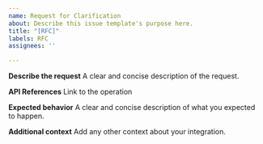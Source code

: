 ```yaml
---
name: Request for Clarification
about: Describe this issue template's purpose here.
title: "[RFC]"
labels: RFC
assignees: ''

---
```


**Describe the request**
A clear and concise description of the request.

**API References**
Link to the operation

**Expected behavior**
A clear and concise description of what you expected to happen.


**Additional context**
Add any other context about your integration.
